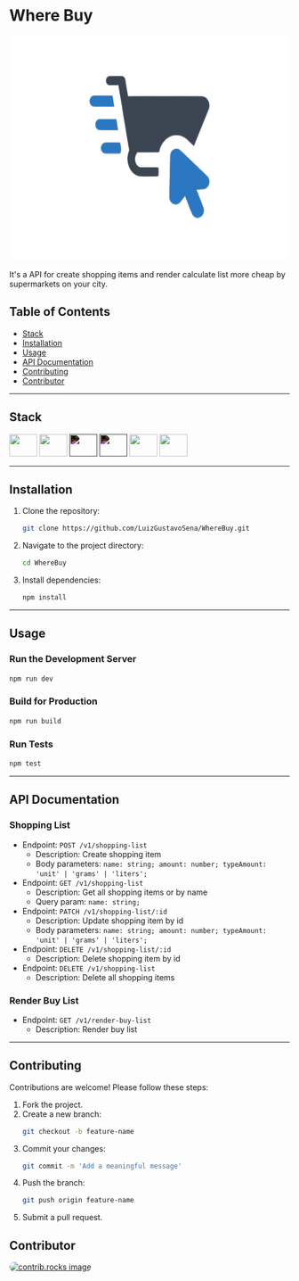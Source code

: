 # Where Buy

<div align="center">
<img height="400" src="https://github.com/LuizGustavoSena/WhereBuy/blob/main/assets/WhereBuy.png" />
</div>
</br>
It's a API for create shopping items and render calculate list more cheap by supermarkets on your city.

## Table of Contents

- [Stack](#Stack)
- [Installation](#installation)
- [Usage](#usage)
- [API Documentation](#api-documentation)
- [Contributing](#contributing)
- [Contributor](#contributor)

---

## Stack
<div style="display: inline_block">
    <img height="40" width="50" src="https://cdn.jsdelivr.net/gh/devicons/devicon@latest/icons/typescript/typescript-original.svg" />
    <img height="40" width="50" src="https://cdn.jsdelivr.net/gh/devicons/devicon@latest/icons/nodejs/nodejs-original.svg" />
    <img height="40" width="50" src="https://cdn.jsdelivr.net/gh/devicons/devicon@latest/icons/express/express-original.svg" style="filter: invert(1)"/>
    <img height="40" width="50" src="https://cdn.jsdelivr.net/gh/devicons/devicon@latest/icons/prisma/prisma-original.svg" style="filter: invert(1)" />
    <img height="40" width="50"src="https://cdn.jsdelivr.net/gh/devicons/devicon@latest/icons/postgresql/postgresql-original.svg" />
    <img height="40" width="50" src="https://cdn.jsdelivr.net/gh/devicons/devicon@latest/icons/vitest/vitest-original.svg" />
</div>

---

## Installation

1. Clone the repository:
   ```bash
   git clone https://github.com/LuizGustavoSena/WhereBuy.git
   ```
2. Navigate to the project directory:
   ```bash
   cd WhereBuy
   ```
3. Install dependencies:
   ```bash
   npm install
   ```

---

## Usage

### Run the Development Server
```bash
npm run dev
```

### Build for Production
```bash
npm run build
```

### Run Tests
```bash
npm test
```

---

## API Documentation

### Shopping List
- Endpoint: `POST /v1/shopping-list`
  - Description: Create shopping item
  - Body parameters: `name: string; amount: number; typeAmount: 'unit' | 'grams' | 'liters';`
- Endpoint: `GET /v1/shopping-list`
  - Description: Get all shopping items or by name
  - Query param: `name: string;`
- Endpoint: `PATCH /v1/shopping-list/:id`
  - Description: Update shopping item by id
  - Body parameters: `name: string; amount: number; typeAmount: 'unit' | 'grams' | 'liters';`
- Endpoint: `DELETE /v1/shopping-list/:id`
  - Description: Delete shopping item by id
- Endpoint: `DELETE /v1/shopping-list`
  - Description: Delete all shopping items
### Render Buy List
- Endpoint: `GET /v1/render-buy-list`
  - Description: Render buy list

---

## Contributing

Contributions are welcome! Please follow these steps:
1. Fork the project.
2. Create a new branch:
   ```bash
   git checkout -b feature-name
   ```
3. Commit your changes:
   ```bash
   git commit -m 'Add a meaningful message'
   ```
4. Push the branch:
   ```bash
   git push origin feature-name
   ```
5. Submit a pull request.

## Contributor

<a href="https://github.com/LuizGustavoSena">
  <img height="60" width="60" style="border-radius: 50px" src="https://avatars.githubusercontent.com/u/69394005?v=4" alt="contrib.rocks image" />
</a>